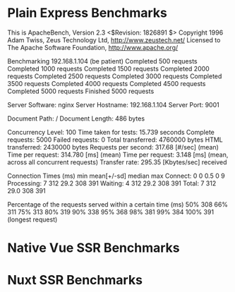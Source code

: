 # Plain Express Benchmarks
This is ApacheBench, Version 2.3 <$Revision: 1826891 $>
Copyright 1996 Adam Twiss, Zeus Technology Ltd, http://www.zeustech.net/
Licensed to The Apache Software Foundation, http://www.apache.org/

Benchmarking 192.168.1.104 (be patient)
Completed 500 requests
Completed 1000 requests
Completed 1500 requests
Completed 2000 requests
Completed 2500 requests
Completed 3000 requests
Completed 3500 requests
Completed 4000 requests
Completed 4500 requests
Completed 5000 requests
Finished 5000 requests


Server Software:        nginx
Server Hostname:        192.168.1.104
Server Port:            9001

Document Path:          /
Document Length:        486 bytes

Concurrency Level:      100
Time taken for tests:   15.739 seconds
Complete requests:      5000
Failed requests:        0
Total transferred:      4760000 bytes
HTML transferred:       2430000 bytes
Requests per second:    317.68 [#/sec] (mean)
Time per request:       314.780 [ms] (mean)
Time per request:       3.148 [ms] (mean, across all concurrent requests)
Transfer rate:          295.35 [Kbytes/sec] received

Connection Times (ms)
              min  mean[+/-sd] median   max
Connect:        0    0   0.5      0       9
Processing:     7  312  29.2    308     391
Waiting:        4  312  29.2    308     391
Total:          7  312  29.0    308     391

Percentage of the requests served within a certain time (ms)
  50%    308
  66%    311
  75%    313
  80%    319
  90%    338
  95%    368
  98%    381
  99%    384
 100%    391 (longest request)

# Native Vue SSR Benchmarks


# Nuxt SSR Benchmarks

